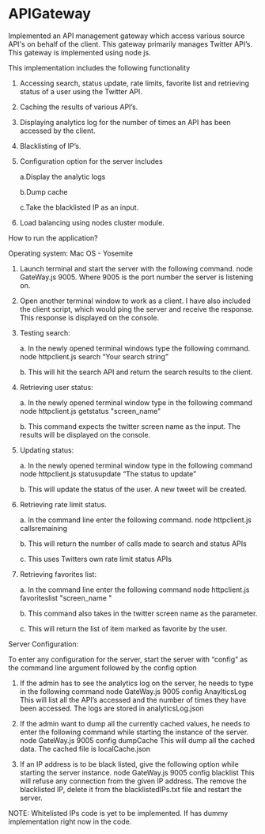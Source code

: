 
# APIGateway
Implemented an API management gateway which access various source API's on behalf of the client. This gateway primarily manages Twitter API’s. This gateway is implemented using node js.

This implementation includes the following functionality


1.	Accessing search, status update, rate limits, favorite list and retrieving status of a user using the Twitter API.
2.	Caching the results of various API’s.
3.	Displaying analytics log for the number of times an API has been accessed by the client.
4.	Blacklisting of IP’s.
5.	Configuration option for the server includes

	a.Display the analytic logs
	
	b.Dump cache
	
	c.Take the blacklisted IP as an input.		
6.	Load balancing using nodes cluster module.

How to run the application?


Operating system: Mac OS - Yosemite

1.	Launch terminal and start the server with the following command.
                node GateWay.js 9005. 
Where 9005 is the port number the server is listening on.

2.	Open another terminal window to work as a client. I have also included the client script, which would ping the server and receive the response. This response is displayed on the console.


3.	Testing search:
	
	a.	In the newly opened terminal windows type the following command.
        		  node httpclient.js search “Your search string”

	b.	This will hit the search API and return the search results to the client.


4.	Retrieving user status:

	a.	In the newly opened terminal window type in the following command
     		node httpclient.js getstatus "screen_name"
     		
	b.	This command expects the twitter screen name as the input. The results will be displayed on the console.


5.	Updating status:

	a.	In the newly opened terminal window type in the following command
		node httpclient.js statusupdate “The status to update”
	
	b.	This will update the status of the user.  A new tweet will be created.


6.	Retrieving rate limit status.
	
	a.	In the command line enter the following command.
			node httpclient.js callsremaining

	b.	This will return the number of calls made to search and status APIs
	
	c.	This uses Twitters own rate limit status APIs

7.	Retrieving favorites list:
	
	a.	In the command line enter the following command
			node httpclient.js favoriteslist "screen_name "
	
	b.	This command also takes in the twitter screen name as the parameter.
	
	c.	This will return the list of item marked as favorite by the user.

Server Configuration:


To enter any configuration for the server, start the server with “config” as the command line argument followed by the config option

1.	If the admin has to see the analytics log on the server, he needs to type in the following command
			node GateWay.js 9005 config AnaylticsLog
	This will list all the API’s accessed and the number of times they have been accessed. The logs are stored in analyticsLog.json

2.	If the admin want to dump all the currently cached values, he needs to enter the following command while starting the instance of the server.
			node GateWay.js 9005 config dumpCache 
	This will dump all the cached data. The cached file is localCache.json

3.	If an IP address is to be black listed, give the following option while starting the server instance.
			node GateWay.js 9005 config blacklist <ip>
	This will refuse any connection from the given IP address. The remove the blacklisted IP, delete it from the blacklistedIPs.txt file and restart the server.


NOTE: Whitelisted IPs code is yet to be implemented. If has dummy implementation right now in the code.
